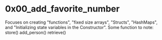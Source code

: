 # 0x00_add_favorite_number
Focuses on creating "functions", "fixed size arrays", "Structs", "HashMaps",
and "Initializing state variables in the Constructor".
Some function to note:
store()
add_person()
retrieve()
